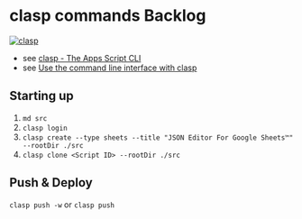 # clasp commands Backlog

[![clasp](https://img.shields.io/badge/built%20with-clasp-4285f4.svg)](https://github.com/google/clasp)

- see [clasp - The Apps Script CLI](https://codelabs.developers.google.com/codelabs/clasp#0)
- see [Use the command line interface with clasp](https://developers.google.com/apps-script/guides/clasp)

## Starting up

1. `md src`
2. `clasp login`
3. `clasp create --type sheets --title "JSON Editor For Google Sheets™️" --rootDir ./src`
4. `clasp clone <Script ID> --rootDir ./src`

## Push & Deploy

`clasp push -w` or `clasp push`
